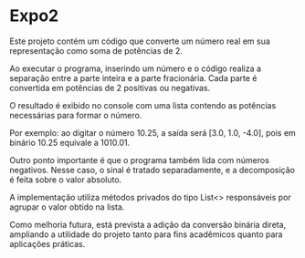 # Expo2
Este projeto contém um código que converte um número real em sua representação como soma de potências de 2.

Ao executar o programa, inserindo um número e o código realiza a separação entre a parte inteira e a parte fracionária. Cada parte é convertida em potências de 2 positivas ou negativas.

O resultado é exibido no console com uma lista contendo as potências necessárias para formar o número.

Por exemplo: ao digitar o número 10.25, a saída será [3.0, 1.0, -4.0], pois em binário 10.25 equivale a 1010.01.

Outro ponto importante é que o programa também lida com números negativos. Nesse caso, o sinal é tratado separadamente, e a decomposição é feita sobre o valor absoluto.

A implementação utiliza métodos privados do tipo List<> responsáveis por agrupar o valor obtido na lista.

Como melhoria futura, está prevista a adição da conversão binária direta, ampliando a utilidade do projeto tanto para fins acadêmicos quanto para aplicações práticas.
